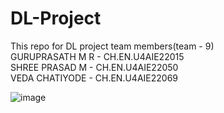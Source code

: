 # DL-Project
This repo for DL project 
team members(team - 9)  
  GURUPRASATH M R - CH.EN.U4AIE22015	  
  SHREE PRASAD M - CH.EN.U4AIE22050	  
  VEDA CHATIYODE - CH.EN.U4AIE22069  

![image](https://github.com/gru13/DL-Project/assets/97793422/0711729c-75c7-4832-96b8-e0e125bc47aa)
